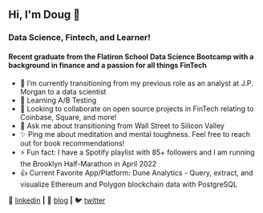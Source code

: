 ## Hi, I'm Doug 👋

### Data Science, Fintech, and Learner! 

#### Recent graduate from the Flatiron School Data Science Bootcamp with a background in finance and a passion for all things FinTech 

- 🔭  I’m currently transitioning from my previous role as an analyst at J.P. Morgan to a data scientist 
- 🌱  Learning A/B Testing 
- 👯  Looking to collaborate on open source projects in FinTech relating to Coinbase, Square, and more!   
- 💬  Ask me about transitioning from Wall Street to Silicon Valley 
- ✨  Ping me about meditation and mental toughness. Feel free to reach out for book recommendations!  
- ⚡️  Fun fact: I have a Spotify playlist with 85+ followers and I am running the Brooklyn Half-Marathon in April 2022
- :thumbsup: Current Favorite App/Platform: Dune Analytics - Query, extract, and visualize Ethereum and Polygon blockchain data with PostgreSQL




👔 [linkedin][linkedin] **|** 
🏡 [blog][blog] **|** 
🐦 [twitter][twitter] 

[linkedin]: https://www.linkedin.com/in/douglas-lu/
[blog]: https://medium.com/@douglas.g.lu
[twitter]: https://twitter.com/douglasglu12

<!--
**douglasglu/douglasglu** is a ✨ _special_ ✨ repository because its `README.md` (this file) appears on your GitHub profile.

Here are some ideas to get you started:


-->
